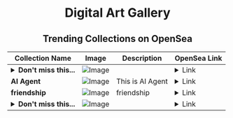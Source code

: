 <div align="center">

# Digital Art Gallery

## Trending Collections on OpenSea

| Collection Name                       | Image                                                                                     | Description                       | OpenSea Link                                                                                          |
|---------------------------------------|-------------------------------------------------------------------------------------------|-----------------------------------|--------------------------------------------------------------------------------------------------------|
| **<details><summary>Don't miss this...</summary>Don't miss this chance!</details>** | ![Image](https://i.seadn.io/s/raw/files/faaf43ce9974d64a13f145f3a8d69987.png?w=500&auto=format?w=200&auto=format) |  | <details><summary>Link</summary>[Don't miss this chance!](https://opensea.io/collection/don-t-miss-this-chance-942)</details> |
| **AI Agent** | ![Image](https://i.seadn.io/s/raw/files/647c796470e2cf1d74e5893dd85cae1a.png?w=500&auto=format?w=200&auto=format) | This is AI Agent | <details><summary>Link</summary>[AI Agent](https://opensea.io/collection/ai-agent-8)</details> |
| **friendship** | ![Image](https://i.seadn.io/s/raw/files/e3ebc3b5dcc6ef8483a4049df405b56c.png?w=500&auto=format?w=200&auto=format) | friendship | <details><summary>Link</summary>[friendship](https://opensea.io/collection/friendship-51)</details> |
| **<details><summary>Don't miss this...</summary>Don't miss this chance!</details>** | ![Image](https://i.seadn.io/s/raw/files/faaf43ce9974d64a13f145f3a8d69987.png?w=500&auto=format?w=200&auto=format) |  | <details><summary>Link</summary>[Don't miss this chance!](https://opensea.io/collection/don-t-miss-this-chance-941)</details> |

</div>